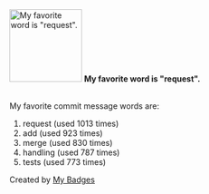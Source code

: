 <img src="https://my-badges.github.io/my-badges/favorite-word.png" alt="My favorite word is &quot;request&quot;." title="My favorite word is &quot;request&quot;." width="128">
<strong>My favorite word is &quot;request&quot;.</strong>
<br><br>

My favorite commit message words are:

1. request (used 1013 times)
2. add (used 923 times)
3. merge (used 830 times)
4. handling (used 787 times)
5. tests (used 773 times)


Created by <a href="https://github.com/my-badges/my-badges">My Badges</a>